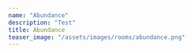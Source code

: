 ```yaml
---
name: "Abundance"
description: "Test"
title: Abundance
teaser_image: "/assets/images/rooms/abundance.png"
---
```

